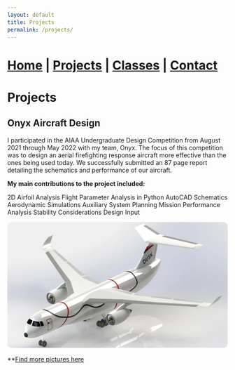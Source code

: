```yaml
---
layout: default
title: Projects
permalink: /projects/
---
```

# [Home](/) | [Projects](/projects/) | [Classes](/classes/) | [Contact](/contact/)
# Projects
## Onyx Aircraft Design
I participated in the AIAA Undergraduate Design Competition from August 2021 through May 2022 with my team, Onyx. The focus of this competition was to design an aerial firefighting response aircraft more effective than the ones being used today. We successfully submitted an 87 page report detailing the schematics and performance of our aircraft.

**My main contributions to the project included:**

2D Airfoil Analysis
Flight Parameter Analysis in Python
AutoCAD Schematics
Aerodynamic Simulations
Auxiliary System Planning
Mission Performance Analysis
Stability Considerations
Design Input

<img src="/assets/OnyxIso.webp" alt="OnyxIso" style="border-radius: 10px;">

**[Find more pictures here](https://n-denny.github.io/onyx)

